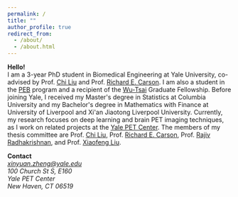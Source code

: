```yaml
---
permalink: /
title: ""
author_profile: true
redirect_from: 
  - /about/
  - /about.html
---
```

<b>Hello!</b> <br/> 
I am a 3-year PhD student in Biomedical Engineering at Yale University, co-advised by Prof. <a href="https://medicine.yale.edu/profile/chi-liu">Chi Liu</a> and Prof. <a href="https://seas.yale.edu/faculty-research/faculty-directory/richard-e-carson">Richard E. Carson</a>. I am also a student in the <a href="https://physics-engineering-biology.yale.edu/leadership/graduate-students">PEB</a> program and a recipient of the <a href="https://wti.yale.edu/">Wu-Tsai</a> Graduate Fellowship. Before joining Yale, I received my Master's degree in Statistics at Columbia University and my Bachelor's degree in Mathematics with Finance at University of Liverpool and Xi'an Jiaotong Liverpool University. Currently, my research focuses on deep learning and brain PET imaging techniques, as I work on related projects at the <a href="https://medicine.yale.edu/pet/">Yale PET Center</a>. The members of my thesis committee are Prof. <a href="https://medicine.yale.edu/profile/chi-liu">Chi Liu</a>, Prof. <a href="https://seas.yale.edu/faculty-research/faculty-directory/richard-e-carson">Richard E. Carson</a>, Prof. <a href="https://medicine.yale.edu/profile/rajiv-radhakrishnan/">Rajiv Radhakrishnan</a>, and Prof. <a href="https://scholar.google.com/citations?user=VighnTUAAAAJ&hl=en">Xiaofeng Liu</a>. 

<b>Contact</b><br> 
<i>
  <a href="mailto:xinyuan.zheng@yale.edu">xinyuan.zheng@yale.edu</a>
  <br/> 
  100 Church St S, E160 <br /> 
  Yale PET Center <br /> 
  New Haven, CT 06519 <br /> 
</i>